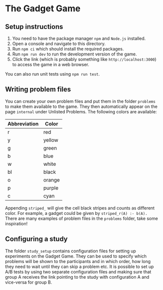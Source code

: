 # The Gadget Game

## Setup instructions

1. You need to have the package manager `npm` and `Node.js` installed.
2. Open a console and navigate to this directory.
3. Run `npm ci` which should install the required packages. 
4. Run `npm run dev` to run the development version of the game. 
5. Click the link (which is probably something like `http://localhost:3000`) to access the game in a web browser. 

You can also run unit tests using `npm run test`.

## Writing problem files

You can create your own problem files and put them in the folder `problems` to make them available to the game. They then automatically appear on the page `internal` under Unlisted Problems. The following colors are available: 

| Abbreviation | Color |
| ------------ | ----- |
| r | red |
| y | yellow | 
| g | green | 
| b | blue |
| w | white |
| bl | black | 
| o | orange | 
| p | purple | 
| c | cyan | 

Appending `striped_` will give the cell black stripes and counts as different color. For example, a gadget could be given by `striped_r(A) :- b(A).` There are many examples of problem files in the `problems` folder, take some inspiration! 

## Configuring a study

The folder `study_setup` contains configuration files for setting up experiments on the Gadget Game. They can be used to specify which problems will be shown to the participants and in which order, how long they need to wait until they can skip a problem etc. It is possible to set up A/B tests by using two separate configuration files and making sure that group A receives the link pointing to the study with configuration A and vice-versa for group B.  